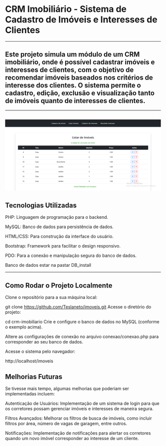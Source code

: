 # CRM Imobiliário - Sistema de Cadastro de Imóveis e Interesses de Clientes
------------------------------------------------
## Este projeto simula um módulo de um CRM imobiliário, onde é possível cadastrar imóveis e interesses de clientes, com o objetivo de recomendar imóveis baseados nos critérios de interesse dos clientes. O sistema permite o cadastro, edição, exclusão e visualização tanto de imóveis quanto de interesses de clientes.
---------------
![](./assets/tela.png)
---------------
## Tecnologias Utilizadas
PHP: Linguagem de programação para o backend.

MySQL: Banco de dados para persistência de dados.

HTML/CSS: Para construção da interface do usuário.

Bootstrap: Framework para facilitar o design responsivo.

PDO: Para a conexão e manipulação segura do banco de dados.

Banco de dados estar na pastar DB_install

---------------------------
## Como Rodar o Projeto Localmente
Clone o repositório para a sua máquina local:


git clone https://github.com/Teslaneto/imoveis.git
Acesse o diretório do projeto:

cd crm-imobiliario
Crie e configure o banco de dados no MySQL (conforme o exemplo acima).

Altere as configurações de conexão no arquivo conexao/conexao.php para corresponder ao seu banco de dados.

Acesse o sistema pelo navegador:

http://localhost/imoveis

## Melhorias Futuras
Se tivesse mais tempo, algumas melhorias que poderiam ser implementadas incluem:

Autenticação de Usuários: Implementação de um sistema de login para que os corretores possam gerenciar imóveis e interesses de maneira segura.

Filtros Avançados: Melhorar os filtros de busca de imóveis, como incluir filtros por área, número de vagas de garagem, entre outros.

Notificações: Implementação de notificações para alertar os corretores quando um novo imóvel corresponder ao interesse de um cliente.
